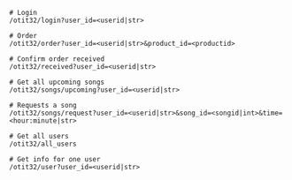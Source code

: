     # Login
    /otit32/login?user_id=<userid|str>
    
    # Order
    /otit32/order?user_id=<userid|str>&product_id=<productid>
    
    # Confirm order received
    /otit32/received?user_id=<userid|str>
    
    # Get all upcoming songs
    /otit32/songs/upcoming?user_id=<userid|str>
    
    # Requests a song
    /otit32/songs/request?user_id=<userid|str>&song_id=<songid|int>&time=<hour:minute|str>

    # Get all users
    /otit32/all_users

    # Get info for one user
    /otit32/user?user_id=<userid|str>

